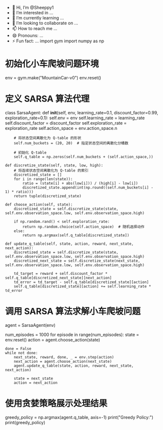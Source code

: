 - 👋 Hi, I’m @Sheeppy1
- 👀 I’m interested in ...
- 🌱 I’m currently learning ...
- 💞️ I’m looking to collaborate on ...
- 📫 How to reach me ...
- 😄 Pronouns: ...
- ⚡ Fun fact: ...
import gym
import numpy as np

# 初始化小车爬坡问题环境
env = gym.make("MountainCar-v0")
env.reset()

# 定义 SARSA 算法代理
class SarsaAgent:
    def __init__(self, env, learning_rate=0.1, discount_factor=0.99, exploration_rate=0.1):
        self.env = env
        self.learning_rate = learning_rate
        self.discount_factor = discount_factor
        self.exploration_rate = exploration_rate
        self.action_space = env.action_space.n

        # 将状态空间离散化为 Q-table 的形状
        self.num_buckets = (20, 20)  # 指定状态空间的离散化分桶数

        # 初始化 Q-table
        self.q_table = np.zeros(self.num_buckets + (self.action_space,))

    def discretize_state(self, state, low, high):
        # 将连续状态空间离散化为 Q-table 的索引
        discretized_state = []
        for i in range(len(state)):
            ratio = (state[i] + abs(low[i])) / (high[i] - low[i])
            discretized_state.append(int(np.round((self.num_buckets[i] - 1) * ratio)))
        return tuple(discretized_state)

    def choose_action(self, state):
        discretized_state = self.discretize_state(state, self.env.observation_space.low, self.env.observation_space.high)

        if np.random.rand() < self.exploration_rate:
            return np.random.choice(self.action_space)  # 随机选择动作
        else:
            return np.argmax(self.q_table[discretized_state])

    def update_q_table(self, state, action, reward, next_state, next_action):
        discretized_state = self.discretize_state(state, self.env.observation_space.low, self.env.observation_space.high)
        discretized_next_state = self.discretize_state(next_state, self.env.observation_space.low, self.env.observation_space.high)

        td_target = reward + self.discount_factor * self.q_table[discretized_next_state][next_action]
        td_error = td_target - self.q_table[discretized_state][action]
        self.q_table[discretized_state][action] += self.learning_rate * td_error


# 调用 SARSA 算法求解小车爬坡问题
agent = SarsaAgent(env)

num_episodes = 1000
for episode in range(num_episodes):
    state = env.reset()
    action = agent.choose_action(state)

    done = False
    while not done:
        next_state, reward, done, _ = env.step(action)
        next_action = agent.choose_action(next_state)
        agent.update_q_table(state, action, reward, next_state, next_action)

        state = next_state
        action = next_action

# 使用贪婪策略展示处理结果
greedy_policy = np.argmax(agent.q_table, axis=-1)
print("Greedy Policy:")
print(greedy_policy)

<!---
Sheeppy1/Sheeppy1 is a ✨ special ✨ repository because its `README.md` (this file) appears on your GitHub profile.
You can click the Preview link to take a look at your changes.
--->
